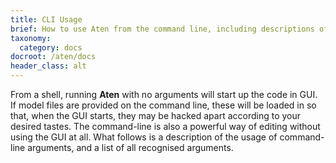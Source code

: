 ```yaml
---
title: CLI Usage
brief: How to use Aten from the command line, including descriptions of all available switches
taxonomy:
  category: docs
docroot: /aten/docs
header_class: alt
---
```


From a shell, running **Aten** with no arguments will start up the code in GUI. If model files are provided on the command line, these will be loaded in so that, when the GUI starts, they may be hacked apart according to your desired tastes. The command-line is also a powerful way of editing without using the GUI at all. What follows is a description of the usage of command-line arguments, and a list of all recognised arguments.

